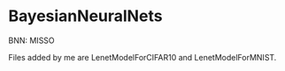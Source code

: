 # BayesianNeuralNets
BNN: MISSO


Files added by me are LenetModelForCIFAR10 and LenetModelForMNIST.
